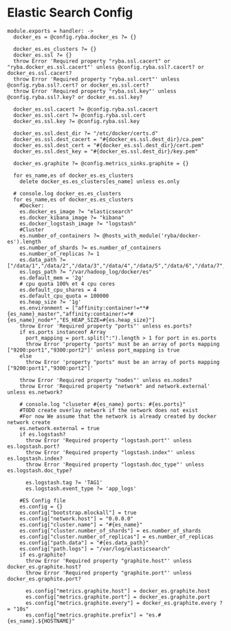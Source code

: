 
# Elastic Search Config

    module.exports = handler: ->
      docker_es = @config.ryba.docker_es ?= {}

      docker_es.es_clusters ?= {}
      docker_es.ssl ?= {}
      throw Error 'Required property "ryba.ssl.cacert" or "ryba.docker_es.ssl.cacert"' unless @config.ryba.ssl?.cacert? or docker_es.ssl.cacert?
      throw Error 'Required property "ryba.ssl.cert"' unless @config.ryba.ssl?.cert? or docker_es.ssl.cert?
      throw Error 'Required property "ryba.ssl.key"' unless @config.ryba.ssl?.key? or docker_es.ssl.key?

      docker_es.ssl.cacert ?= @config.ryba.ssl.cacert
      docker_es.ssl.cert ?= @config.ryba.ssl.cert
      docker_es.ssl.key ?= @config.ryba.ssl.key

      docker_es.ssl.dest_dir ?= "/etc/docker/certs.d"
      docker_es.ssl.dest_cacert = "#{docker_es.ssl.dest_dir}/ca.pem"
      docker_es.ssl.dest_cert = "#{docker_es.ssl.dest_dir}/cert.pem"
      docker_es.ssl.dest_key = "#{docker_es.ssl.dest_dir}/key.pem"

      docker_es.graphite ?= @config.metrics_sinks.graphite = {}

      for es_name,es of docker_es.es_clusters 
      	delete docker_es.es_clusters[es_name] unless es.only

      # console.log docker_es.es_clusters
      for es_name,es of docker_es.es_clusters
        #Docker:
        es.docker_es_image ?= "elasticsearch"
        es.docker_kibana_image ?= "kibana"
        es.docker_logstash_image ?= "logstash"
        #Cluster
        es.number_of_containers ?= @hosts_with_module('ryba/docker-es').length
        es.number_of_shards ?= es.number_of_containers
        es.number_of_replicas ?= 1
        es.data_path ?= ["/data/1","/data/2","/data/3","/data/4","/data/5","/data/6","/data/7","/data/8"]
        es.logs_path ?= "/var/hadoop_log/docker/es"
        es.default_mem = '2g'
        # cpu quota 100% et 4 cpu cores
        es.default_cpu_shares = 4
        es.default_cpu_quota = 100000
        es.heap_size ?= '1g'
        es.environment = ["affinity:container!=**#{es_name}_master","affinity:container!=*#{es_name}_node*","ES_HEAP_SIZE=#{es.heap_size}"]
        throw Error 'Required property "ports"' unless es.ports?
       	if es.ports instanceof Array
          port_mapping = port.split(":").length > 1 for port in es.ports
          throw Error 'property "ports" must be an array of ports mapping ["9200:port1","9300:port2"]' unless port_mapping is true
        else
          throw Error 'property "ports" must be an array of ports mapping ["9200:port1","9300:port2"]'

        throw Error 'Required property "nodes"' unless es.nodes?
        throw Error 'Required property "network" and network.external' unless es.network?

        # console.log "cluseter #{es_name} ports: #{es.ports}"
        #TODO create overlay network if the network does not exist
        #For now We assume that the network is already created by docker network create
        es.network.external = true
        if es.logstash?
          throw Error 'Required property "logstash.port"' unless es.logstash.port?
          throw Error 'Required property "logstash.index"' unless es.logstash.index?
          throw Error 'Required property "logstash.doc_type"' unless es.logstash.doc_type?

          es.logstash.tag ?= 'TAG1'
          es.logstash.event_type ?= 'app_logs'

        #ES Config file
        es.config = {}
        es.config["bootstrap.mlockall"] = true
        es.config["network.host"] = "0.0.0.0"
        es.config["cluster.name"] = "#{es_name}"
        es.config["cluster.number_of_shards"] = es.number_of_shards
        es.config["cluster.number_of_replicas"] = es.number_of_replicas
        es.config["path.data"] = "#{es.data_path}"
        es.config["path.logs"] = "/var/log/elasticsearch"
        if es.graphite?
          throw Error 'Required property "graphite.host"' unless docker_es.graphite.host?
          throw Error 'Required property "graphite.port"' unless docker_es.graphite.port?

          es.config["metrics.graphite.host"] = docker_es.graphite.host
          es.config["metrics.graphite.port"] = docker_es.graphite.port
          es.config["metrics.graphite.every"] = docker_es.graphite.every ?= "10s"
          es.config["metrics.graphite.prefix"] = "es.#{es_name}.${HOSTNAME}"
          
          

